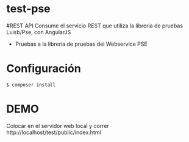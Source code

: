 # test-pse
#REST API
Consume el servicio REST que utiliza la libreria de pruebas Luisb/Pse, con AngularJS
* Pruebas a la libreria de pruebas del Webservice PSE

# Configuración
    $ composer install
    
# DEMO
Colocar en el servidor web local y correr http://localhost/test/public/index.html

